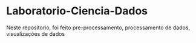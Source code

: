 # Laboratorio-Ciencia-Dados

Neste repositorio, foi feito pre-processamento, processamento de dados, visualizações de dados
